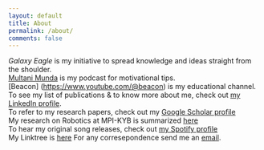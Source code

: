 ```yaml
---
layout: default
title: About
permalink: /about/
comments: false
---
```

_Galaxy Eagle_ is my initiative to spread knowledge and ideas straight from the shoulder.   
[Multani Munda](https://www.apple.co/3ogQGg3) is my podcast for motivational tips.  
[Beacon] (https://www.youtube.com/@beacon) is my educational channel.
To see my list of publications & to know more about me, check out [my LinkedIn profile](https://www.linkedin.com/in/ramanbutta/).  
To refer to my research papers, check out my [Google Scholar profile](https://scholar.google.com/citations?user=hjX2g2wAAAAJ&hl=en)  
My research on Robotics at MPI-KYB is summarized [here](https://www.kyb.tuebingen.mpg.de/person/58710/272198)   
To hear my original song releases, check out [my Spotify profile](https://open.spotify.com/artist/0njPAhPdvUc5MSgI5DMBdH)   
My Linktree is [here](https://linktr.ee/rbutta)
For any corresepondence send me an [email](mailto:raman.butta.nitdgp@gmail.com).  

<!---You can express your gratitude to _Galaxy Eagle_ by contributing [here](https://www.paypal.me/ramanbutta).--->

